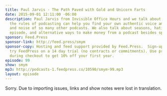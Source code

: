 ```yaml
---
title: Paul Jarvis - The Path Paved with Gold and Unicorn Farts
date: 2015-09-01 12:11:00 -06:00
description: Paul Jarvis from Invisible Office Hours and we talk about how breaking
  the rules of podcasting can help you find your own authentic voice amidst the rabble
  and noise of so many other podcasts. We also talk about seasons, hating your first
  episode, and alternative ways to make money from a podcast besides sponsorship.
sponsor: Feed.Press
sponsor-link: http://feed.press/smym
sponsor-copy: Hosting and feed support provided by Feed.Press.  Sign-up today and
  try FeedPress on a 14 day trial (no contracts or commitments). Use promo code "smym"
  during checkout to get 10% off your first year.
episode: 99
show: smym
mp3: http://podcasts-1.feedpress.co/10590/smym-99.mp3
layout: episode
---
```


Sorry. Due to importing issues, links and show notes were lost in translation.
